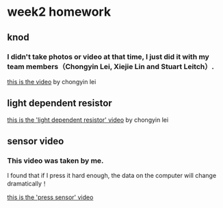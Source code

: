 # week2 homework

## knod

### I didn't take photos or video at that time, I just did it with my team members（Chongyin Lei, Xiejie Lin and Stuart Leitch）.

[this is the video](https://www.youtube.com/watch?v=jVHPJR0w0BI)
by chongyin lei

## light dependent resistor 

[this is the 'light dependent resistor' video](https://www.youtube.com/watch?v=y8nxpf8okJo)
by chongyin lei

## sensor video

### This video was taken by me.

I found that if I press it hard enough, the data on the computer will change dramatically！


[this is the 'press sensor' video](https://www.youtube.com/watch?v=xWf45LrCykE)

